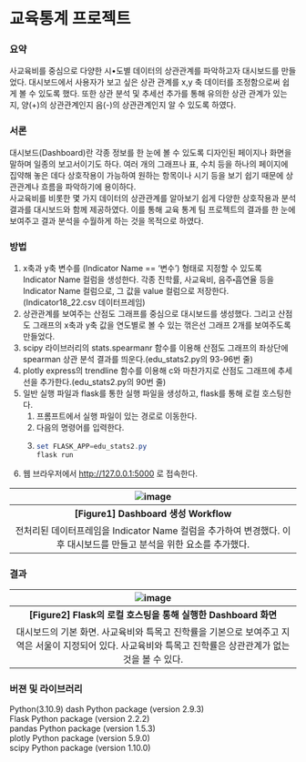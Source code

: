 # 교육통계 프로젝트
### 요약
사교육비를 중심으로 다양한 시•도별 데이터의 상관관계를 파악하고자 대시보드를 만들었다. 대시보드에서 사용자가 보고 싶은 상관 관계를 x,y 축 데이터를 조정함으로써 쉽게 볼 수 있도록 했다. 또한 상관 분석 및 추세선 추가를 통해 유의한 상관 관계가 있는지, 양(+)의 상관관계인지 음(-)의 상관관계인지 알 수 있도록 하였다.

### 서론
대시보드(Dashboard)란 각종 정보를 한 눈에 볼 수 있도록 디자인된 페이지나 화면을 말하며 일종의 보고서이기도 하다. 여러 개의 그래프나 표, 수치 등을 하나의 페이지에 집약해 놓은 데다 상호작용이 가능하여 원하는 항목이나 시기 등을 보기 쉽기 때문에 상관관계나 흐름을 파악하기에 용이하다.  
사교육비를 비롯한 몇 가지 데이터의 상관관계를 알아보기 쉽게 다양한 상호작용과 분석 결과를 대시보드와 함께 제공하였다. 이를 통해 교육 통계 팀 프로젝트의 결과를 한 눈에 보여주고 결과 분석을 수월하게 하는 것을 목적으로 하였다.

### 방법
1. x축과 y축 변수를 (Indicator Name == ‘변수’) 형태로 지정할 수 있도록 Indicator Name 컬럼을 생성한다. 각종 진학률, 사교육비, 음주⬝흡연율 등을 Indicator Name 컬럼으로, 그 값을 value 컬럼으로 저장한다.(Indicator18_22.csv 데이터프레임)
2. 상관관계를 보여주는 산점도 그래프를 중심으로 대시보드를 생성했다. 그리고 산점도 그래프의 x축과 y축 값을 연도별로 볼 수 있는 꺾은선 그래프 2개를 보여주도록 만들었다.
3. scipy 라이브러리의 stats.spearmanr 함수를 이용해 산점도 그래프의 좌상단에 spearman 상관 분석 결과를 띄운다.(edu_stats2.py의 93-96번 줄)
4. plotly express의 trendline 함수를 이용해 c와 마찬가지로 산점도 그래프에 추세선을 추가한다.(edu_stats2.py의 90번 줄)
5. 일반 실행 파일과 flask를 통한 실행 파일을 생성하고, flask를 통해 로컬 호스팅한다.
    1. 프롬프트에서 실행 파일이 있는 경로로 이동한다.
    2. 다음의 명령어를 입력한다.
    3. ```powershell
       set FLASK_APP=edu_stats2.py
       flask run
       ```
6. 웹 브라우저에서 http://127.0.0.1:5000 로 접속한다.

| ![image](https://github.com/jjun2648/edustats/assets/50532905/3f14a733-0b26-4921-9d09-835830ed5bb3) |
|:--:|
| <b> [Figure1] Dashboard 생성 Workflow </b> |
| 전처리된 데이터프레임을 Indicator Name 컬럼을 추가하여 변경했다. 이후 대시보드를 만들고 분석을 위한 요소를 추가했다. |

### 결과
| ![image](https://github.com/jjun2648/edustats/assets/50532905/b83ece28-b88c-4fff-91b8-1e1168627599) |
|:--:|
| <b> [Figure2] Flask의 로컬 호스팅을 통해 실행한 Dashboard 화면 </b> |
| 대시보드의 기본 화면. 사교육비와 특목고 진학률을 기본으로 보여주고 지역은 서울이 지정되어 있다. 사교육비와 특목고 진학률은 상관관계가 없는 것을 볼 수 있다. |

### 버젼 및 라이브러리
Python(3.10.9)
dash Python package (version 2.9.3)  
Flask Python package (version 2.2.2)  
pandas Python package (version 1.5.3)  
plotly Python package (version 5.9.0)  
scipy Python package (version 1.10.0)  
